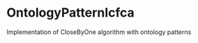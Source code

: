 OntologyPatternIcfca
====================

Implementation of CloseByOne algorithm with ontology patterns
